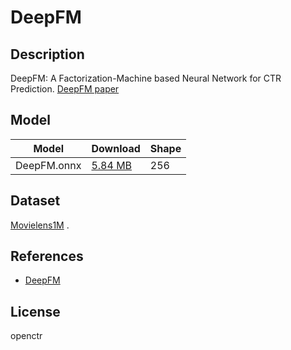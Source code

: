 <!--- SPDX-License-Identifier: GPL-3.0 -->

# DeepFM

## Description
DeepFM: A Factorization-Machine based Neural Network for CTR Prediction.
[DeepFM paper](https://www.ijcai.org/proceedings/2017/0239.pdf)

## Model

|Model                |Download                              |Shape         |
|---------------------|:-------------------------------------|:-------------|
|DeepFM.onnx    |[5.84 MB](DeepFM.onnx)           |256           |

## Dataset

[Movielens1M](https://grouplens.org/datasets/movielens/1m/) .

## References

* [DeepFM](https://github.com/jc-LeeHub/Recommend-System-tf2.0/tree/master/DeepFM)

## License

openctr